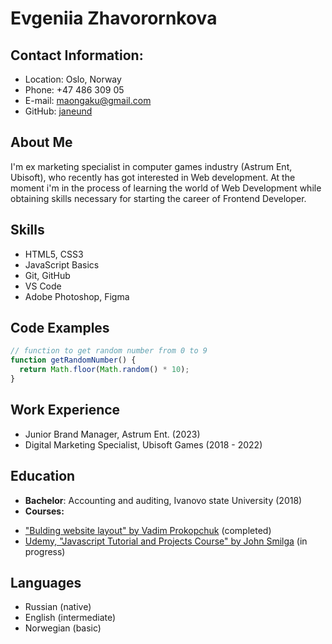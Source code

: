 # Evgeniia Zhavorornkova
## Contact Information:
* Location: Oslo, Norway
* Phone: +47 486 309 05
* E-mail: maongaku@gmail.com
* GitHub: [janeund](https://github.com/janeund)
## About Me
I'm ex marketing specialist in computer games industry (Astrum Ent, Ubisoft), who recently has got interested in Web development. At the moment i'm in the process of learning the world of Web Development while obtaining skills necessary for starting the career of Frontend Developer.
## Skills
* HTML5, CSS3
* JavaScript Basics
* Git, GitHub
* VS Code
* Adobe Photoshop, Figma
## Code Examples
```javascript
// function to get random number from 0 to 9
function getRandomNumber() {
  return Math.floor(Math.random() * 10);
}
```
## Work Experience
* Junior Brand Manager, Astrum Ent. (2023)
* Digital Marketing Specialist, Ubisoft Games (2018 - 2022)
## Education
* **Bachelor**: Accounting and auditing, Ivanovo state University (2018)
* **Courses:**
+ ["Bulding website layout" by Vadim Prokopchuk](https://from0to1.com.ua/) (completed)
+ [Udemy, "Javascript Tutorial and Projects Course" by John Smilga](https://www.udemy.com/course/javascript-tutorial-for-beginners-w/) (in progress)
## Languages
* Russian (native)
* English (intermediate)
* Norwegian (basic)